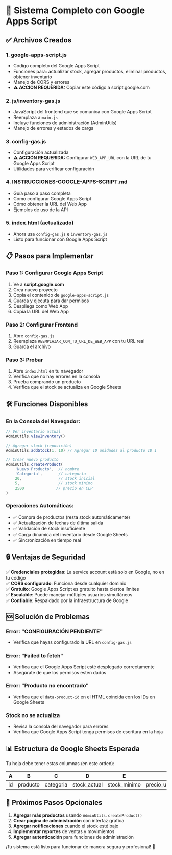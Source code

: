 # 🚀 Sistema Completo con Google Apps Script

## ✅ Archivos Creados

### 1. **google-apps-script.js**
- Código completo del Google Apps Script
- Funciones para: actualizar stock, agregar productos, eliminar productos, obtener inventario
- Manejo de CORS y errores
- **⚠️ ACCIÓN REQUERIDA:** Copiar este código a script.google.com

### 2. **js/inventory-gas.js**
- JavaScript del frontend que se comunica con Google Apps Script
- Reemplaza a `main.js` 
- Incluye funciones de administración (AdminUtils)
- Manejo de errores y estados de carga

### 3. **config-gas.js**
- Configuración actualizada
- **⚠️ ACCIÓN REQUERIDA:** Configurar `WEB_APP_URL` con la URL de tu Google Apps Script
- Utilidades para verificar configuración

### 4. **INSTRUCCIONES-GOOGLE-APPS-SCRIPT.md**
- Guía paso a paso completa
- Cómo configurar Google Apps Script
- Cómo obtener la URL del Web App
- Ejemplos de uso de la API

### 5. **index.html (actualizado)**
- Ahora usa `config-gas.js` e `inventory-gas.js`
- Listo para funcionar con Google Apps Script

## 📋 Pasos para Implementar

### Paso 1: Configurar Google Apps Script
1. Ve a **script.google.com**
2. Crea nuevo proyecto
3. Copia el contenido de `google-apps-script.js`
4. Guarda y ejecuta para dar permisos
5. Despliega como Web App
6. Copia la URL del Web App

### Paso 2: Configurar Frontend
1. Abre `config-gas.js`
2. Reemplaza `REEMPLAZAR_CON_TU_URL_DE_WEB_APP` con tu URL real
3. Guarda el archivo

### Paso 3: Probar
1. Abre `index.html` en tu navegador
2. Verifica que no hay errores en la consola
3. Prueba comprando un producto
4. Verifica que el stock se actualiza en Google Sheets

## 🛠 Funciones Disponibles

### En la Consola del Navegador:

```javascript
// Ver inventario actual
AdminUtils.viewInventory()

// Agregar stock (reposición)
AdminUtils.addStock(1, 10) // Agregar 10 unidades al producto ID 1

// Crear nuevo producto
AdminUtils.createProduct(
    'Nuevo Producto',  // nombre
    'Categoría',       // categoría  
    20,                // stock inicial
    5,                 // stock mínimo
    2500              // precio en CLP
)
```

### Operaciones Automáticas:
- ✅ Compra de productos (resta stock automáticamente)
- ✅ Actualización de fechas de última salida
- ✅ Validación de stock insuficiente
- ✅ Carga dinámica del inventario desde Google Sheets
- ✅ Sincronización en tiempo real

## 🔒 Ventajas de Seguridad

✅ **Credenciales protegidas**: La service account está solo en Google, no en tu código  
✅ **CORS configurado**: Funciona desde cualquier dominio  
✅ **Gratuito**: Google Apps Script es gratuito hasta ciertos límites  
✅ **Escalable**: Puede manejar múltiples usuarios simultáneos  
✅ **Confiable**: Respaldado por la infraestructura de Google  

## 🆘 Solución de Problemas

### Error: "CONFIGURACIÓN PENDIENTE"
- Verifica que hayas configurado la URL en `config-gas.js`

### Error: "Failed to fetch"
- Verifica que el Google Apps Script esté desplegado correctamente
- Asegúrate de que los permisos estén dados

### Error: "Producto no encontrado"
- Verifica que el `data-product-id` en el HTML coincida con los IDs en Google Sheets

### Stock no se actualiza
- Revisa la consola del navegador para errores
- Verifica que Google Apps Script tenga permisos de escritura en la hoja

## 📊 Estructura de Google Sheets Esperada

Tu hoja debe tener estas columnas (en este orden):

| A | B | C | D | E | F | G | H |
|---|---|---|---|---|---|---|---|
| id | producto | categoria | stock_actual | stock_minimo | precio_unitario_clp | fecha_ultimo_ingreso | fecha_ultima_salida |

## 🎯 Próximos Pasos Opcionales

1. **Agregar más productos** usando `AdminUtils.createProduct()`
2. **Crear página de administración** con interfaz gráfica
3. **Agregar notificaciones** cuando el stock esté bajo
4. **Implementar reportes** de ventas y movimientos
5. **Agregar autenticación** para funciones de administración

¡Tu sistema está listo para funcionar de manera segura y profesional! 🎉
